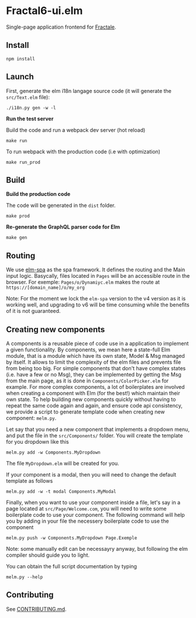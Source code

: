 # Fractal6-ui.elm

Single-page application frontend for [Fractale](https://fractale.co).


## Install

    npm install


## Launch

First, generate the elm i18n langage source code (it will generate the `src/Text.elm` file): 

    ./i18n.py gen -w -l

**Run the test server**

Build the code and run a webpack dev server (hot reload)

    make run

To run webpack with the production code (i.e with optimization)

    make run_prod


## Build

**Build the production code**

The code will be generated in the `dist` folder.

    make prod


**Re-generate the GraphQL parser code for Elm**

    make gen


## Routing

We use [elm-spa](https://www.elm-spa.dev/) as the spa framework. It defines the routing and the Main input logic. Basycally, files located in `Pages` will be an accessible route in the browser. 
For exemple: `Pages/o/Dynamiyc.elm` makes the route at `https://[domain_name]/o/my_org`

Note: For the moment we lock the `elm-spa` version to the v4 version as it is working well, and upgrading to v6 will be time consuming while the benefits of it is not guaranteed.

## Creating new components

A components is a reusable piece of code use in a application to implement a given functionality.
By components, we mean here a state-full Elm module, that is a module which have its own state, Model & Msg managed by itself. It allows to limit the complexity of the elm files and prevents file from being too big.
For simple components that don't have complex states (i.e. have a few or no Msg), they can be implemented by getting the Msg from the main page, as it is done
in `Components/ColorPicker.elm` for example.
For more complex components, a lot of boilerplates are involved when creating a component with Elm (for the best!) which maintain their own state.
To help building new components quickly without having to repeat the same code again and again, and ensure code api consistency,
we provide a script to generate template code when creating new component:  `melm.py`.

Let say that you need a new component that implements a dropdown menu, and put the file in the `src/Components/` folder.
You will create the template for you dropdown like this

    melm.py add -w Components.MyDropdown

The file `MyDropdown.elm` will be created for you.

If your component is a modal, then you will need to change the default template as follows

    melm.py add -w -t modal Components.MyModal


Finally, when you want to use your component inside a file, let's say in a page located at `src/Page/Welcome.com`, you will need to write some boilerplate code to use your component. The following command will help you by adding in your file the necessery boilerplate code to use the component

    melm.py push -w Components.MyDropdown Page.Exemple

Note: some manually edit can be necessayry anyway, but following the elm compiler should guide you to light.

You can obtain the full script documentation by typing

    melm.py --help


## Contributing

See [CONTRIBUTING.md](CONTRIBUTING.md).
